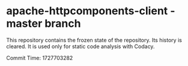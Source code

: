 # apache-httpcomponents-client - master branch

This repository contains the frozen state of the repository.
Its history is cleared. It is used only for static code
analysis with Codacy.

Commit Time: 1727703282
